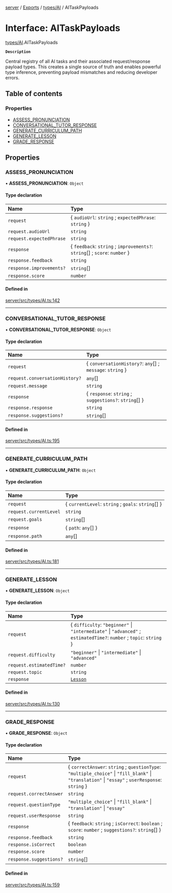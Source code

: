 [server](../README.md) / [Exports](../modules.md) / [types/AI](../modules/types_AI.md) / AITaskPayloads

# Interface: AITaskPayloads

[types/AI](../modules/types_AI.md).AITaskPayloads

**`Description`**

Central registry of all AI tasks and their associated request/response payload types.
             This creates a single source of truth and enables powerful type inference,
             preventing payload mismatches and reducing developer errors.

## Table of contents

### Properties

- [ASSESS\_PRONUNCIATION](types_AI.AITaskPayloads.md#assess_pronunciation)
- [CONVERSATIONAL\_TUTOR\_RESPONSE](types_AI.AITaskPayloads.md#conversational_tutor_response)
- [GENERATE\_CURRICULUM\_PATH](types_AI.AITaskPayloads.md#generate_curriculum_path)
- [GENERATE\_LESSON](types_AI.AITaskPayloads.md#generate_lesson)
- [GRADE\_RESPONSE](types_AI.AITaskPayloads.md#grade_response)

## Properties

### ASSESS\_PRONUNCIATION

• **ASSESS\_PRONUNCIATION**: `Object`

#### Type declaration

| Name | Type |
| :------ | :------ |
| `request` | \{ `audioUrl`: `string` ; `expectedPhrase`: `string`  } |
| `request.audioUrl` | `string` |
| `request.expectedPhrase` | `string` |
| `response` | \{ `feedback`: `string` ; `improvements?`: `string`[] ; `score`: `number`  } |
| `response.feedback` | `string` |
| `response.improvements?` | `string`[] |
| `response.score` | `number` |

#### Defined in

[server/src/types/AI.ts:142](https://github.com/niklas-joh/french-learning-platform/blob/f88c80a984d39a715bd427891d156cc94cff3831/server/src/types/AI.ts#L142)

___

### CONVERSATIONAL\_TUTOR\_RESPONSE

• **CONVERSATIONAL\_TUTOR\_RESPONSE**: `Object`

#### Type declaration

| Name | Type |
| :------ | :------ |
| `request` | \{ `conversationHistory?`: `any`[] ; `message`: `string`  } |
| `request.conversationHistory?` | `any`[] |
| `request.message` | `string` |
| `response` | \{ `response`: `string` ; `suggestions?`: `string`[]  } |
| `response.response` | `string` |
| `response.suggestions?` | `string`[] |

#### Defined in

[server/src/types/AI.ts:195](https://github.com/niklas-joh/french-learning-platform/blob/f88c80a984d39a715bd427891d156cc94cff3831/server/src/types/AI.ts#L195)

___

### GENERATE\_CURRICULUM\_PATH

• **GENERATE\_CURRICULUM\_PATH**: `Object`

#### Type declaration

| Name | Type |
| :------ | :------ |
| `request` | \{ `currentLevel`: `string` ; `goals`: `string`[]  } |
| `request.currentLevel` | `string` |
| `request.goals` | `string`[] |
| `response` | \{ `path`: `any`[]  } |
| `response.path` | `any`[] |

#### Defined in

[server/src/types/AI.ts:181](https://github.com/niklas-joh/french-learning-platform/blob/f88c80a984d39a715bd427891d156cc94cff3831/server/src/types/AI.ts#L181)

___

### GENERATE\_LESSON

• **GENERATE\_LESSON**: `Object`

#### Type declaration

| Name | Type |
| :------ | :------ |
| `request` | \{ `difficulty`: ``"beginner"`` \| ``"intermediate"`` \| ``"advanced"`` ; `estimatedTime?`: `number` ; `topic`: `string`  } |
| `request.difficulty` | ``"beginner"`` \| ``"intermediate"`` \| ``"advanced"`` |
| `request.estimatedTime?` | `number` |
| `request.topic` | `string` |
| `response` | [`Lesson`](models_Lesson.Lesson.md) |

#### Defined in

[server/src/types/AI.ts:130](https://github.com/niklas-joh/french-learning-platform/blob/f88c80a984d39a715bd427891d156cc94cff3831/server/src/types/AI.ts#L130)

___

### GRADE\_RESPONSE

• **GRADE\_RESPONSE**: `Object`

#### Type declaration

| Name | Type |
| :------ | :------ |
| `request` | \{ `correctAnswer`: `string` ; `questionType`: ``"multiple_choice"`` \| ``"fill_blank"`` \| ``"translation"`` \| ``"essay"`` ; `userResponse`: `string`  } |
| `request.correctAnswer` | `string` |
| `request.questionType` | ``"multiple_choice"`` \| ``"fill_blank"`` \| ``"translation"`` \| ``"essay"`` |
| `request.userResponse` | `string` |
| `response` | \{ `feedback`: `string` ; `isCorrect`: `boolean` ; `score`: `number` ; `suggestions?`: `string`[]  } |
| `response.feedback` | `string` |
| `response.isCorrect` | `boolean` |
| `response.score` | `number` |
| `response.suggestions?` | `string`[] |

#### Defined in

[server/src/types/AI.ts:159](https://github.com/niklas-joh/french-learning-platform/blob/f88c80a984d39a715bd427891d156cc94cff3831/server/src/types/AI.ts#L159)
